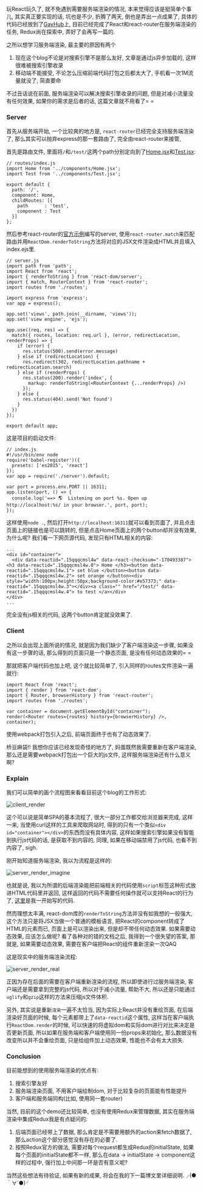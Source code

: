 玩React玩久了, 就不免遇到需要服务端渲染的情况, 本来觉得应该是挺简单个事儿, 其实真正要实现的话, 坑也是不少, 折腾了两天, 倒也是弄出一点成果了, 具体的代码已经放到了[GayHub](https://github.com/MrHuxu/server-rendering-demo)上, 目前已经完成了React和react-router在服务端渲染的任务, Redux尚在探索中, 弄好了会再写一篇的.

之所以想学习服务端渲染, 最主要的原因有两个

1. 现在这个blog不论是对搜索引擎不是那么友好, 文章是通过js异步加载的, 这样很难被搜索引擎收录
2. 移动端不能接受, 不论怎么压缩前端代码打包之后都太大了, 手机看一次1M流量就没了, 简直要命

不过丑话说在前面, 服务端渲染可以解决搜索引擎收录的问题, 但是对减小流量没有任何效果, 如果你的需求是后者的话, 这篇文章就不用看了= =

### Server

首先从服务端开始, 一个比较爽的地方是, ```react-router```已经完全支持服务端渲染了, 那么其实可以抛弃express的那一套路由了, 完全由react-router来接管,

首先是路由文件, 里面将```/```和```/test/```这两个path分别定向到了[Home.jsx](https://github.com/MrHuxu/server-rendering-demo/blob/master/components/Home.jsx)和[Test.jsx](https://github.com/MrHuxu/server-rendering-demo/blob/master/components/Test.jsx):

    // routes/index.js
    import Home from '../components/Home.jsx';
    import Test from '../components/Test.jsx';

    export default {
      path: '/',
      component: Home,
      childRoutes: [{
        path      : 'test',
        component : Test
      }]
    };

然后参考react-router的[官方示例](https://github.com/reactjs/react-router/blob/master/docs/guides/ServerRendering.md)编写的server, 使用```react-router.match```来匹配路由并用```ReactDom.renderToString```方法将对应的JSX文件渲染成HTML并且填入index.ejs里.

    // server.js
    import path from 'path';
    import React from 'react';
    import { renderToString } from 'react-dom/server';
    import { match, RouterContext } from 'react-router';
    import routes from './routes';

    import express from 'express';
    var app = express();

    app.set('views', path.join(__dirname, 'views'));
    app.set('view engine', 'ejs');

    app.use((req, res) => {
      match({ routes, location: req.url }, (error, redirectLocation, renderProps) => {
        if (error) {
          res.status(500).send(error.message)
        } else if (redirectLocation) {
          res.redirect(302, redirectLocation.pathname + redirectLocation.search)
        } else if (renderProps) {
          res.status(200).render('index', {
            markup: renderToString(<RouterContext {...renderProps} />)
          });
        } else {
          res.status(404).send('Not found')
        }
      })
    });

    export default app;

这是项目的启动文件:

    // index.js
    #!/usr/bin/env node
    require('babel-register')({
      presets: ['es2015', 'react']
    });
    var app = require('./server').default;

    var port = process.env.PORT || 16311;
    app.listen(port, () => {
      console.log('==> 🌎  Listening on port %s. Open up http://localhost:%s/ in your browser.', port, port);
    });

这样使用```node .```, 然后打开```http://localhost:16311```就可以看到页面了, 并且点击页面上的链接也是可以跳转的, 但是点击Home页面上的两个button却并没有效果, 为什么呢? 我们看一下网页源代码, 发现只有HTML相关的内容:


    ...
    <div id="container">
      <div data-reactid=".15qqqcmsl4w" data-react-checksum="-170493387"><h3 data-reactid=".15qqqcmsl4w.0"> Home </h3><button data-reactid=".15qqqcmsl4w.1"> set blue </button><button data-reactid=".15qqqcmsl4w.2"> set orange </button><div style="width:100px;height:50px;background-color:#e57373;" data-reactid=".15qqqcmsl4w.3"></div><a class="" href="/test/" data-reactid=".15qqqcmsl4w.4"> to test </a></div>
    </div>
    ...

完全没有js相关的代码, 这两个button肯定就没效果了.

### Client

之所以会出现上面所说的情况, 就是因为我们缺少了客户端渲染这一步骤, 如果没有这一步骤的话, 那么得到的页面只是一个静态页面, 是没有任何动态效果的= =

那就把客户端代码也加上吧, 这个就比较简单了, 引入同样的routes文件渲染一遍就行:

    import React from 'react';
    import { render } from 'react-dom';
    import { Router, browserHistory } from 'react-router';
    import routes from './routes';

    var container = document.getElementById("container");
    render(<Router routes={routes} history={browserHistory} />, container);

使用webpack打包引入之后, 前端页面终于也有了动态效果了.

桥豆麻袋!!  我想你应该已经发现奇怪的地方了, 妈蛋既然我需要重新在客户端渲染, 那么还是需要webpack打包出一个巨大的js文件, 这样服务端渲染还有什么意义啊?

### Explain

我们可以简单的画个流程图来看看目前这个blog的工作形式:

![client_render](https://raw.githubusercontent.com/MrHuxu/img-repo/master/blog/client_render.jpg)

这个可以说是简单SPA的基本流程了, 很大一部分工作都交给浏览器来完成, 这样一来, 当使用curl这样的工具来爬取网站时, 得到的只有一个类似```<div id="container"></div>```的东西而没有具体内容, 这样如果搜索引擎如果没有智能到执行js代码的话, 是获取不到内容的, 同理, 如果在移动端禁用了js代码, 也看不到内容了, sigh.

刚开始知道服务端渲染, 我以为流程是这样的:

![server_render_imagine](https://raw.githubusercontent.com/MrHuxu/img-repo/master/blog/server_render_imagine.jpg)

也就是说, 我以为所谓的后端渲染能把前端相关的代码使用```script```标签这种形式放进HTML代码里并返回, 这样返回的代码不需要任何操作就可以支持React的行为了, [这里](https://github.com/MrHuxu/server-rendering-demo/tree/e5cf0c5b62cb619a9ef9ad5bb6e4b91d9d6e0936)是我一开始写的代码.

然而理想太丰满, react-dom库的```renderToString```方法并没有如我想的一般强大, 这个方法只是将JSX当做一个普通的模板语言, 把React的component转成了HTML的元素而已, 页面上是可以渲染出来, 但是却不带任何动态效果. 如果需要动态效果, 应该怎么做呢? 看了各种对的错的文档之后, 我得到一个很失望的答案, 那就是, 如果需要动态效果, 需要在客户端把React的组件重新渲染一次QAQ

这是现实中的服务端渲染流程:

![server_render_real](https://raw.githubusercontent.com/MrHuxu/img-repo/master/blog/server_render_real.jpg)

正因为存在后面的需要在客户端重新渲染的流程, 所以即使进行过服务端渲染, 客户端还是需要拿到完整的js代码, 所以对于减小流量, 帮助不大, 所以还是只能通过```uglify```和```gzip```这样的方法来压缩js文件体积.

另外, 其实说是重新```渲染```一遍不太恰当, 因为实际上React并没有重绘页面, 在后端渲染好页面的时候, 每个元素都带上了```data-reactid```这个属性,  这样当在客户端执行```ReactDom.render```的时候, 可以快速的将虚拟dom和实际dom进行对比来决定是否更新页面, 所以如果在服务端和客户端使用同一份props来初始化, 那么数据没有改变所以并不会重绘页面, 只是给组件加上动态效果, 性能也不会有太大损失.

### Conclusion

目前能想到的使用服务端渲染的优点有:

1. 搜索引擎友好
2. 服务端渲染页面, 不用客户端绘制dom, 对于比较复杂的页面能有性能提升
3. 客户端和服务端同构(比如, 使用同一套router)

当然, 目前的这个demo还比较简单, 也没有使用Redux来管理数据, 其实在服务端渲染中集成Redux我是有点疑问的:

1. 后端页面已经带上了数据, 那么肯定是不需要用额外的action来fetch数据了, 那么action这个部分感觉没有存在的必要了.
2. 按照Redux官方的做法, 需要对每个request都生成Redux的initialState, 如果每个页面的initialState都不一样, 那么在data -> initialState -> component这样的过程中, 强行加上中间那一环是否有意义呢?

当然这些想法有待验证, 如果有新的成果, 将会在我的下一篇博文里详细说明.╭(●｀∀´●)╯

